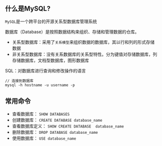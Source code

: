 ## 什么是MySQL?
`MySQL`是一个跨平台的开源关系型数据库管理系统

数据库（Database）是按照数据结构来组织、存储和管理数据的仓库。

- 关系型数据库：采用了`关系模型`来组织数据的数据库，其以行和列的形式存储数据
- 非关系型数据库：没有关系数据库的关系型特性。分为键值对存储数据库，列存储数据库，文档型数据库，图形数据库

SQL：对数据库进行查询和修改操作的语言

```
// 连接到数据库
mysql -h hostname -u username -p
```

## 常用命令

- 查看数据库： `SHOW DATABASES`
- 创建数据库： `CREATE DATABASE database_name`
- 查看数据库定义： `SHOW CREATE DATABASE  database_name`
- 删除数据库： `DROP DATABASE database_name`
- 使用数据库： `USE database_name`
